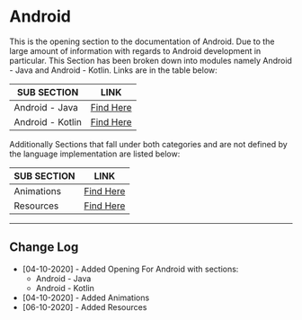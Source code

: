 # Android 

This is the opening section to the documentation of Android. Due to the large amount of information with regards to Android development in particular. This Section has been broken down into modules namely Android - Java and Android - Kotlin. Links are in the table below:

| SUB SECTION      | LINK                                         |
| ---------------- | -------------------------------------------- |
| Android - Java   | [Find Here](./sub-sections/java/README.md)   |
| Android - Kotlin | [Find Here](./sub-sections/kotlin/README.md) |

Additionally Sections that fall under both categories and are not defined by the language implementation are listed below:

| SUB SECTION | LINK                                |
| ----------- | ----------------------------------- |
| Animations  | [Find Here](./animations/README.md) |
| Resources   | [Find Here](./resources/README.md)  |

---

## Change Log

- [04-10-2020] - Added Opening For Android with sections:
  - Android - Java
  - Android - Kotlin
- [04-10-2020] - Added Animations
- [06-10-2020] - Added Resources